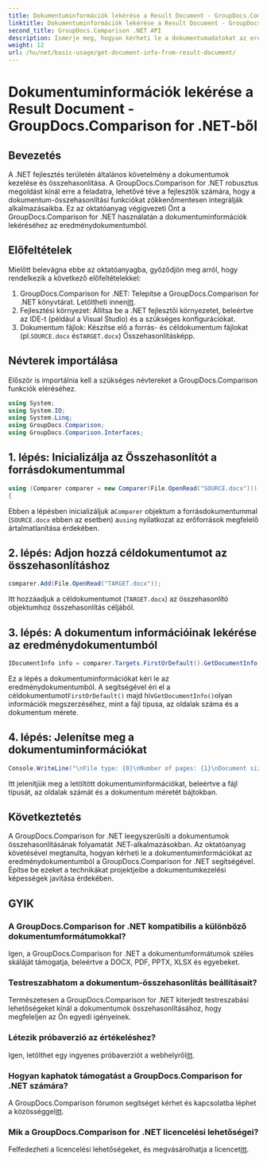 ```yaml
---
title: Dokumentuminformációk lekérése a Result Document - GroupDocs.Comparison for .NET-ből
linktitle: Dokumentuminformációk lekérése a Result Document - GroupDocs.Comparison for .NET-ből
second_title: GroupDocs.Comparison .NET API
description: Ismerje meg, hogyan kérheti le a dokumentumadatokat az eredménydokumentumból a GroupDocs.Comparison for .NET használatával. Egyszerű lépések magyarázata .NET-fejlesztőknek.
weight: 12
url: /hu/net/basic-usage/get-document-info-from-result-document/
---
```


# Dokumentuminformációk lekérése a Result Document - GroupDocs.Comparison for .NET-ből

## Bevezetés
A .NET fejlesztés területén általános követelmény a dokumentumok kezelése és összehasonlítása. A GroupDocs.Comparison for .NET robusztus megoldást kínál erre a feladatra, lehetővé téve a fejlesztők számára, hogy a dokumentum-összehasonlítási funkciókat zökkenőmentesen integrálják alkalmazásaikba. Ez az oktatóanyag végigvezeti Önt a GroupDocs.Comparison for .NET használatán a dokumentuminformációk lekéréséhez az eredménydokumentumból. 
## Előfeltételek
Mielőtt belevágna ebbe az oktatóanyagba, győződjön meg arról, hogy rendelkezik a következő előfeltételekkel:
1. GroupDocs.Comparison for .NET: Telepítse a GroupDocs.Comparison for .NET könyvtárat. Letöltheti innen[itt](https://releases.groupdocs.com/comparison/net/).
2. Fejlesztési környezet: Állítsa be a .NET fejlesztői környezetet, beleértve az IDE-t (például a Visual Studio) és a szükséges konfigurációkat.
3.  Dokumentum fájlok: Készítse elő a forrás- és céldokumentum fájlokat (pl.`SOURCE.docx` és`TARGET.docx`) Összehasonlításképp.

## Névterek importálása
Először is importálnia kell a szükséges névtereket a GroupDocs.Comparison funkciók eléréséhez.

```csharp
using System;
using System.IO;
using System.Linq;
using GroupDocs.Comparison;
using GroupDocs.Comparison.Interfaces;
```

## 1. lépés: Inicializálja az Összehasonlítót a forrásdokumentummal
```csharp
using (Comparer comparer = new Comparer(File.OpenRead("SOURCE.docx")))
{
```
 Ebben a lépésben inicializáljuk a`Comparer` objektum a forrásdokumentummal (`SOURCE.docx` ebben az esetben) a`using` nyilatkozat az erőforrások megfelelő ártalmatlanítása érdekében.
## 2. lépés: Adjon hozzá céldokumentumot az összehasonlításhoz
```csharp
comparer.Add(File.OpenRead("TARGET.docx"));
```
Itt hozzáadjuk a céldokumentumot (`TARGET.docx`) az összehasonlító objektumhoz összehasonlítás céljából.
## 3. lépés: A dokumentum információinak lekérése az eredménydokumentumból
```csharp
IDocumentInfo info = comparer.Targets.FirstOrDefault().GetDocumentInfo();
```
 Ez a lépés a dokumentuminformációkat kéri le az eredménydokumentumból. A segítségével éri el a céldokumentumot`FirstOrDefault()` majd hív`GetDocumentInfo()`olyan információk megszerzéséhez, mint a fájl típusa, az oldalak száma és a dokumentum mérete.
## 4. lépés: Jelenítse meg a dokumentuminformációkat
```csharp
Console.WriteLine("\nFile type: {0}\nNumber of pages: {1}\nDocument size: {2} bytes", info.FileType, info.PageCount, info.Size);
```
Itt jelenítjük meg a letöltött dokumentuminformációkat, beleértve a fájl típusát, az oldalak számát és a dokumentum méretét bájtokban.

## Következtetés
A GroupDocs.Comparison for .NET leegyszerűsíti a dokumentumok összehasonlításának folyamatát .NET-alkalmazásokban. Az oktatóanyag követésével megtanulta, hogyan kérheti le a dokumentuminformációkat az eredménydokumentumból a GroupDocs.Comparison for .NET segítségével. Építse be ezeket a technikákat projektjeibe a dokumentumkezelési képességek javítása érdekében.
## GYIK
### A GroupDocs.Comparison for .NET kompatibilis a különböző dokumentumformátumokkal?
Igen, a GroupDocs.Comparison for .NET a dokumentumformátumok széles skáláját támogatja, beleértve a DOCX, PDF, PPTX, XLSX és egyebeket.
### Testreszabhatom a dokumentum-összehasonlítás beállításait?
Természetesen a GroupDocs.Comparison for .NET kiterjedt testreszabási lehetőségeket kínál a dokumentumok összehasonlításához, hogy megfeleljen az Ön egyedi igényeinek.
### Létezik próbaverzió az értékeléshez?
 Igen, letölthet egy ingyenes próbaverziót a webhelyről[itt](https://releases.groupdocs.com/).
### Hogyan kaphatok támogatást a GroupDocs.Comparison for .NET számára?
 A GroupDocs.Comparison fórumon segítséget kérhet és kapcsolatba léphet a közösséggel[itt](https://forum.groupdocs.com/c/comparison/12).
### Mik a GroupDocs.Comparison for .NET licencelési lehetőségei?
 Felfedezheti a licencelési lehetőségeket, és megvásárolhatja a licencet[itt](https://purchase.groupdocs.com/buy).
